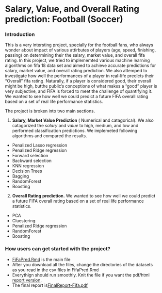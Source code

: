 # Salary, Value, and Overall Rating prediction: Football (Soccer)

### Introduction
This is a very intersting project, specially for the football fans, who always wonder about impact of various attirbutes of players (age, speed, finishing, passing) on determining their the salary, market value, and overall fifa rating. In this project, we tried to implememted various machine learning algorithms on fifa 18 data set and aimed to achieve accurate predictions for salary, market value, and overall rating prediction. We also attemped to investigate how well the performances of a player in real-life predicts their “Overall” fifa rating. Naturally, if a player is considered good, their overall might be high, butthe public’s conceptions of what makes a “good” player is very subjective, and FIFA is forced to meet the challenge of quantifying it. We wanted to see how well we could predict a future FIFA overall rating based on a set of real life performance statistics.

The project is broken into two main sections. 

1) **Salary, Market Value Prediction** ( Numerical and catagorical). We also catagorized the *salary* and *value* to high, medium, and low and performed classification predictions. We implemeted following algorithms and compared the results. 

- Penalized Lasso regression
- Penalized Ridge regression
- Forward selection
- Backward selection
- KNN regression
- Decision Trees
- Bagging
- RandomForest
- Boosting

2) **Overall Rating prediction.** We wanted to see how well we could predict a future FIFA overall rating based on a set of real life performance statistics.

- PCA
- Cluestering
- Penalized Ridge regression
- RandomForest
- Boosting

### How users can get started with the project?

- [FiFaPred.Rmd](https://github.com/gurungkshitij/fifaPrediction/blob/master/FiFaPred.Rmd) is the main file 
- After you download all the files, change the directories of the datasets as you read in the csv files in FifaPred.Rmd 
- Everythign should run smoothly. Knit the file if you want the pdf/html [report version](https://github.com/gurungkshitij/fifaPrediction/blob/master/FinalReport-Fifa.pdf).
- The final report is[FinalReport-Fifa.pdf](https://github.com/gurungkshitij/fifaPrediction/blob/master/FinalReport-Fifa.pdf)

